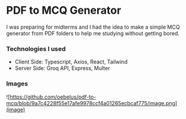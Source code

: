 # PDF to MCQ Generator

I was preparing for midterms and I had the idea to make a simple MCQ generator from PDF folders to help me studying without getting bored.

### Technologies I used
- Client Side: Typescript, Axios, React, Tailwind
- Server Side: Groq API, Express, Multer

### Images
![https://github.com/oebelus/pdf-to-mcq/blob/9a7c4228f55e17afe9978ccf4a01265ecbcaf775/image.png](image)

